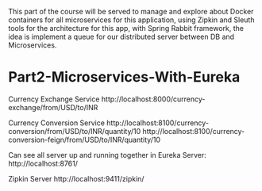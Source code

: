 
This part of the course will be served to manage and explore about Docker containers for all microservices for this application, using Zipkin and Sleuth tools for the architecture for this app, with Spring Rabbit framework, the idea is implement a queue for our distributed server between DB and Microservices.

# Part2-Microservices-With-Eureka

Currency Exchange Service
http://localhost:8000/currency-exchange/from/USD/to/INR

Currency Conversion Service
http://localhost:8100/currency-conversion/from/USD/to/INR/quantity/10
http://localhost:8100/currency-conversion-feign/from/USD/to/INR/quantity/10

Can see all server up and running together in Eureka Server: http://localhost:8761/


Zipkin Server
http://localhost:9411/zipkin/

